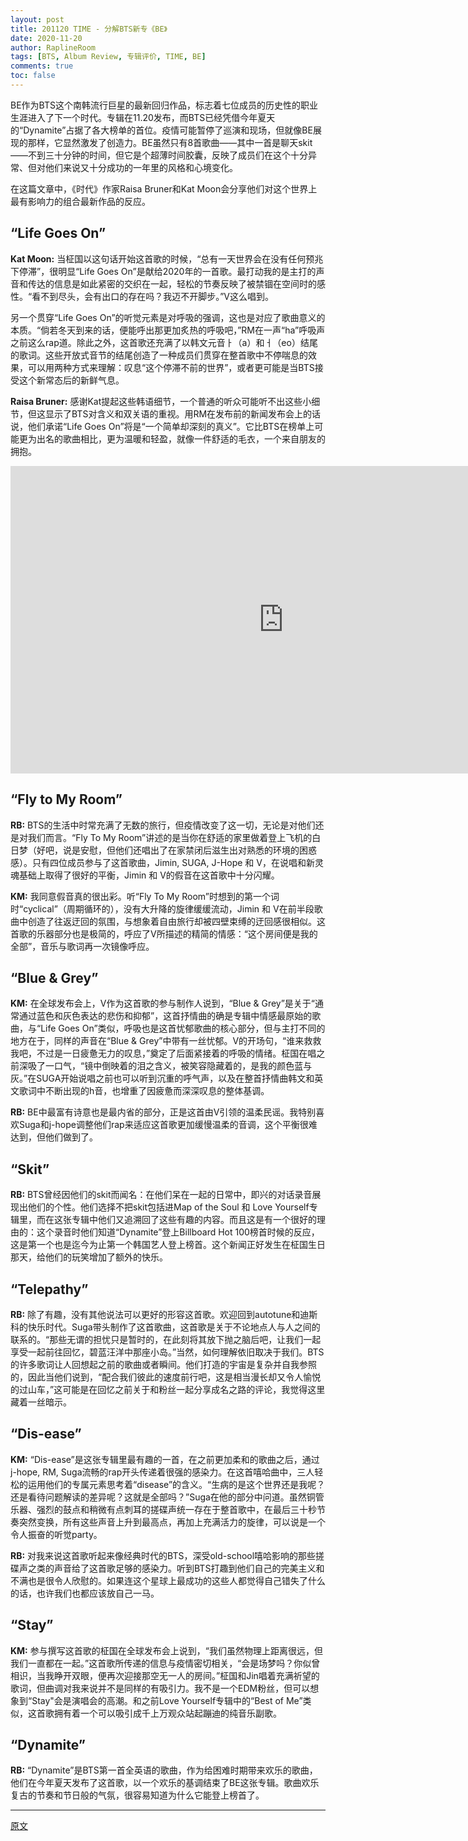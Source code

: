 ```yaml
---
layout: post
title: 201120 TIME - 分解BTS新专《BE》
date: 2020-11-20
author: RaplineRoom
tags: [BTS, Album Review, 专辑评价, TIME, BE]
comments: true
toc: false
---
```


BE作为BTS这个南韩流行巨星的最新回归作品，标志着七位成员的历史性的职业生涯进入了下一个时代。专辑在11.20发布，而BTS已经凭借今年夏天的“Dynamite”占据了各大榜单的首位。疫情可能暂停了巡演和现场，但就像BE展现的那样，它显然激发了创造力。BE虽然只有8首歌曲——其中一首是聊天skit——不到三十分钟的时间，但它是个超薄时间胶囊，反映了成员们在这个十分异常、但对他们来说又十分成功的一年里的风格和心境变化。

在这篇文章中，《时代》作家Raisa Bruner和Kat Moon会分享他们对这个世界上最有影响力的组合最新作品的反应。

## “Life Goes On”

**Kat Moon:** 当柾国以这句话开始这首歌的时候，“总有一天世界会在没有任何预兆下停滞”，很明显“Life Goes On”是献给2020年的一首歌。最打动我的是主打的声音和传达的信息是如此紧密的交织在一起，轻松的节奏反映了被禁锢在空间时的感性。“看不到尽头，会有出口的存在吗？我迈不开脚步。”V这么唱到。

另一个贯穿“Life Goes On”的听觉元素是对呼吸的强调，这也是对应了歌曲意义的本质。“倘若冬天到来的话，便能呼出那更加炙热的呼吸吧，”RM在一声“ha”呼吸声之前这么rap道。除此之外，这首歌还充满了以韩文元音ㅏ（a）和ㅓ（eo）结尾的歌词。这些开放式音节的结尾创造了一种成员们贯穿在整首歌中不停喘息的效果，可以用两种方式来理解：叹息“这个停滞不前的世界”，或者更可能是当BTS接受这个新常态后的新鲜气息。

**Raisa Bruner:** 感谢Kat提起这些韩语细节，一个普通的听众可能听不出这些小细节，但这显示了BTS对含义和双关语的重视。用RM在发布前的新闻发布会上的话说，他们承诺“Life Goes On”将是“一个简单却深刻的真义”。它比BTS在榜单上可能更为出名的歌曲相比，更为温暖和轻盈，就像一件舒适的毛衣，一个来自朋友的拥抱。

<iframe width="874" height="492" src="https://www.youtube.com/embed/-5q5mZbe3V8" frameborder="0" allow="accelerometer; autoplay; clipboard-write; encrypted-media; gyroscope; picture-in-picture" allowfullscreen></iframe>

## “Fly to My Room”

**RB:** BTS的生活中时常充满了无数的旅行，但疫情改变了这一切，无论是对他们还是对我们而言。“Fly To My Room”讲述的是当你在舒适的家里做着登上飞机的白日梦（好吧，说是安慰，但他们还唱出了在家禁闭后滋生出对熟悉的环境的困惑感）。只有四位成员参与了这首歌曲，Jimin, SUGA, J-Hope 和 V，在说唱和新灵魂基础上取得了很好的平衡，Jimin 和 V的假音在这首歌中十分闪耀。

**KM:** 我同意假音真的很出彩。听“Fly To My Room”时想到的第一个词时“cyclical”（周期循环的），没有大升降的旋律缓缓流动，Jimin 和 V在前半段歌曲中创造了往返迂回的氛围，与想象着自由旅行却被四壁束缚的迂回感很相似。这首歌的乐器部分也是极简的，呼应了V所描述的精简的情感：“这个房间便是我的全部”，音乐与歌词再一次镜像呼应。

## “Blue & Grey”

**KM:** 在全球发布会上，V作为这首歌的参与制作人说到，“Blue & Grey”是关于“通常通过蓝色和灰色表达的悲伤和抑郁”，这首抒情曲的确是专辑中情感最原始的歌曲，与“Life Goes On”类似，呼吸也是这首忧郁歌曲的核心部分，但与主打不同的地方在于，同样的声音在“Blue & Grey”中带有一丝忧郁。V的开场句，“谁来救救我吧，不过是一日疲惫无力的叹息，”奠定了后面紧接着的呼吸的情绪。柾国在唱之前深吸了一口气，“镜中倒映着的泪之含义，被笑容隐藏着的，是我的颜色蓝与灰。”在SUGA开始说唱之前也可以听到沉重的呼气声，以及在整首抒情曲韩文和英文歌词中不断出现的h音，也增重了因疲惫而深深叹息的整体基调。

**RB:** BE中最富有诗意也是最内省的部分，正是这首由V引领的温柔民谣。我特别喜欢Suga和j-hope调整他们rap来适应这首歌更加缓慢温柔的音调，这个平衡很难达到，但他们做到了。

## “Skit”

**RB:** BTS曾经因他们的skit而闻名：在他们呆在一起的日常中，即兴的对话录音展现出他们的个性。他们选择不把skit包括进Map of the Soul 和 Love Yourself专辑里，而在这张专辑中他们又追溯回了这些有趣的内容。而且这是有一个很好的理由的：这个录音时他们知道“Dynamite”登上Billboard Hot 100榜首时候的反应，这是第一个也是迄今为止第一个韩国艺人登上榜首。这个新闻正好发生在柾国生日那天，给他们的玩笑增加了额外的快乐。

## “Telepathy”

**RB:** 除了有趣，没有其他说法可以更好的形容这首歌。欢迎回到autotune和迪斯科的快乐时代。Suga带头制作了这首歌曲，这首歌是关于不论地点人与人之间的联系的。“那些无谓的担忧只是暂时的，在此刻将其放下抛之脑后吧，让我们一起享受一起前往回忆，碧蓝汪洋中那座小岛。”当然，如何理解依旧取决于我们。BTS的许多歌词让人回想起之前的歌曲或者瞬间。他们打造的宇宙是复杂并自我参照的，因此当他们说到，“配合我们彼此的速度前行吧，这是相当漫长却又令人愉悦的过山车，”这可能是在回忆之前关于和粉丝一起分享成名之路的评论，我觉得这里藏着一丝暗示。

## “Dis-ease”

**KM:** “Dis-ease”是这张专辑里最有趣的一首，在之前更加柔和的歌曲之后，通过j-hope, RM, Suga流畅的rap开头传递着很强的感染力。在这首嘻哈曲中，三人轻松的运用他们的专属元素思考着“disease”的含义。“生病的是这个世界还是我呢？还是看待问题解读的差异呢？这就是全部吗？”Suga在他的部分中问道。虽然铜管乐器、强烈的鼓点和稍微有点刺耳的搓碟声统一存在于整首歌中，在最后三十秒节奏突然变换，所有这些声音上升到最高点，再加上充满活力的旋律，可以说是一个令人振奋的听觉party。

**RB:** 对我来说这首歌听起来像经典时代的BTS，深受old-school嘻哈影响的那些搓碟声之类的声音给了这首歌足够的感染力。听到BTS打趣到他们自己的完美主义和不满也是很令人欣慰的。如果连这个星球上最成功的这些人都觉得自己错失了什么的话，也许我们也都应该放自己一马。

## “Stay”

**KM:** 参与撰写这首歌的柾国在全球发布会上说到，“我们虽然物理上距离很远，但我们一直都在一起。”这首歌所传递的信息与疫情密切相关，“会是场梦吗？你似曾相识，当我睁开双眼，便再次迎接那空无一人的房间。”柾国和Jin唱着充满祈望的歌词，但曲调对我来说并不是同样的有吸引力。我不是一个EDM粉丝，但可以想象到“Stay"会是演唱会的高潮。和之前Love Yourself专辑中的“Best of Me”类似，这首歌拥有着一个可以吸引成千上万观众站起蹦迪的纯音乐副歌。

## “Dynamite”

**RB:** “Dynamite”是BTS第一首全英语的歌曲，作为给困难时期带来欢乐的歌曲，他们在今年夏天发布了这首歌，以一个欢乐的基调结束了BE这张专辑。歌曲欢乐复古的节奏和节日般的气氛，很容易知道为什么它能登上榜首了。

---

[原文](https://time.com/5914352/bts-be-analysis/)